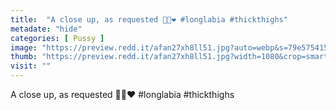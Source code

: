 ```yaml
---
title:  "A close up, as requested 🍑🍭❤️ #longlabia #thickthighs"
metadate: "hide"
categories: [ Pussy ]
image: "https://preview.redd.it/afan27xh8ll51.jpg?auto=webp&s=79e575415d3b98839ff6acbf7f17fd03505b9e50"
thumb: "https://preview.redd.it/afan27xh8ll51.jpg?width=1080&crop=smart&auto=webp&s=cd9c7f36c1a295c3049832cde70b36fcaca86b20"
visit: ""
---
```

A close up, as requested 🍑🍭❤️ #longlabia #thickthighs

